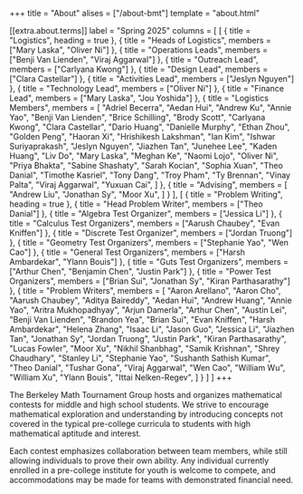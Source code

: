 +++
title = "About"
alises = ["/about-bmt"]
template = "about.html"

[[extra.about.terms]]
label = "Spring 2025"
columns = [ [
    { title = "Logistics", heading = true },
    { title = "Heads of Logistics", members = ["Mary Laska", "Oliver Ni"] },
    { title = "Operations Leads", members = ["Benji Van Lienden", "Viraj Aggarwal"] },
    { title = "Outreach Lead", members = ["Carlyana Kwong"] },
    { title = "Design Lead", members = ["Clara Castellar"] },
    { title = "Activities Lead", members = ["Jeslyn Nguyen"] },
    { title = "Technology Lead", members = ["Oliver Ni"] },
    { title = "Finance Lead", members = ["Mary Laska", "Jou Yoshida"] },
    { title = "Logistics Members", members = [
        "Adriel Becerra", "Aedan Hui", "Andrew Ku", "Annie Yao", "Benji Van Lienden",
        "Brice Schilling", "Brody Scott", "Carlyana Kwong", "Clara Castellar", "Dario Huang",
        "Danielle Murphy", "Ethan Zhou", "Golden Peng", "Haoran Xi", "Hrishikesh Lakshman",
        "Ian Kim", "Ishwar Suriyaprakash", "Jeslyn Nguyen", "Jiazhen Tan", "Junehee Lee",
        "Kaden Huang", "Liv Do", "Mary Laska", "Meghan Ke", "Naomi Lojo", "Oliver Ni",
        "Priya Bhakta", "Sabine Shashaty", "Sarah Kocian", "Sophia Xuan", "Theo Danial",
        "Timothe Kasriel", "Tony Dang", "Troy Pham", "Ty Brennan", "Vinay Palta",
        "Viraj Aggarwal", "Yuxuan Cai",
    ] },
    { title = "Advising", members = [
        "Andrew Liu", "Jonathan Sy", "Moor Xu",
    ] }
], [
    { title = "Problem Writing", heading = true },
    { title = "Head Problem Writer", members = ["Theo Danial"] },
    { title = "Algebra Test Organizer", members = ["Jessica Li"] },
    { title = "Calculus Test Organizers", members = ["Aarush Chaubey", "Evan Kniffen"] },
    { title = "Discrete Test Organizer", members = ["Jordan Truong"] },
    { title = "Geometry Test Organizers", members = ["Stephanie Yao", "Wen Cao"] },
    { title = "General Test Organizers", members = ["Harsh Ambardekar", "Ylann Bouis"] },
    { title = "Guts Test Organizers", members = ["Arthur Chen", "Benjamin Chen", "Justin Park"] },
    { title = "Power Test Organizers", members = ["Brian Sui", "Jonathan Sy", "Kiran Parthasarathy"] },
    { title = "Problem Writers", members = [
        "Aaron Arellano", "Aaron Cho", "Aarush Chaubey", "Aditya Baireddy", "Aedan Hui",
        "Andrew Huang", "Annie Yao", "Aritra Mukhopadhyay", "Arjun Damerla", "Arthur Chen",
        "Austin Lei", "Benji Van Lienden", "Brandon Yea", "Brian Sui", "Evan Kniffen",
        "Harsh Ambardekar", "Helena Zhang", "Isaac Li", "Jason Guo", "Jessica Li", "Jiazhen Tan",
        "Jonathan Sy", "Jordan Truong", "Justin Park", "Kiran Parthasarathy", "Lucas Fowler",
        "Moor Xu", "Nikhil Shanbhag", "Samik Krishnan", "Shrey Chaudhary", "Stanley Li",
        "Stephanie Yao", "Sushanth Sathish Kumar", "Theo Danial", "Tushar Gona", "Viraj Aggarwal",
        "Wen Cao", "William Wu", "William Xu", "Ylann Bouis", "Ittai Nelken-Regev",
    ] }
] ]
+++

The Berkeley Math Tournament Group hosts and organizes mathematical contests for
middle and high school students. We strive to encourage mathematical exploration
and understanding by introducing concepts not covered in the typical pre-college
curricula to students with high mathematical aptitude and interest.

<!-- more -->

Each contest emphasizes collaboration between team members, while still allowing
individuals to prove their own ability. Any individual currently enrolled in a
pre-college institute for youth is welcome to compete, and accommodations may be
made for teams with demonstrated financial need.

<!-- team table inserted by templates/about.html -->
